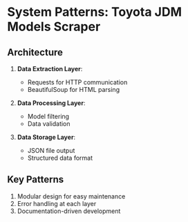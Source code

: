 # System Patterns: Toyota JDM Models Scraper

## Architecture
1. **Data Extraction Layer**:
   - Requests for HTTP communication
   - BeautifulSoup for HTML parsing

2. **Data Processing Layer**:
   - Model filtering
   - Data validation

3. **Data Storage Layer**:
   - JSON file output
   - Structured data format

## Key Patterns
1. Modular design for easy maintenance
2. Error handling at each layer
3. Documentation-driven development
